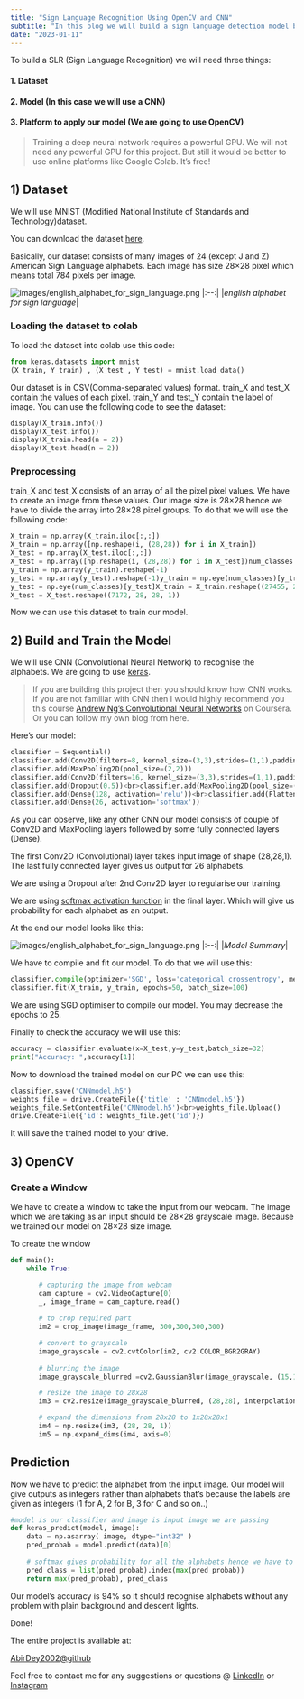 ```yaml
---
title: "Sign Language Recognition Using OpenCV and CNN"
subtitle: "In this blog we will build a sign language detection model based on convolutional neural networks."
date: "2023-01-11"
---
```


To build a SLR (Sign Language Recognition) we will need three things:

#### 1. Dataset
#### 2. Model (In this case we will use a CNN)
#### 3. Platform to apply our model (We are going to use OpenCV)

> Training a deep neural network requires a powerful GPU. We will not need any powerful GPU for this project. But still it would be better to use online platforms like Google Colab. It’s free!

## 1) Dataset

We will use MNIST (Modified National Institute of Standards and Technology)dataset.

You can download the dataset [here](https://www.kaggle.com/datasets/datamunge/sign-language-mnist).

Basically, our dataset consists of many images of 24 (except J and Z) American Sign Language alphabets. Each image has size 28×28 pixel which means total 784 pixels per image.

![images/english_alphabet_for_sign_language.png](https://i0.wp.com/cdn-images-1.medium.com/max/1600/0*Pt7Q8nQafU2mXC7K.png?resize=348%2C261&ssl=1) 
|:--:|
|*english alphabet for sign language*|  

### Loading the dataset to colab

To load the dataset into colab use this code:

```python
from keras.datasets import mnist
(X_train, Y_train) , (X_test , Y_test) = mnist.load_data()
```

Our dataset is in CSV(Comma-separated values) format. train_X and test_X contain the values of each pixel. train_Y and test_Y contain the label of image. You can use the following code to see the dataset:

```python
display(X_train.info())
display(X_test.info())
display(X_train.head(n = 2))
display(X_test.head(n = 2))
```

### Preprocessing

train_X and test_X consists of an array of all the pixel pixel values. We have to create an image from these values. Our image size is 28×28 hence we have to divide the array into 28×28 pixel groups. To do that we will use the following code:

```python
X_train = np.array(X_train.iloc[:,:])
X_train = np.array([np.reshape(i, (28,28)) for i in X_train])
X_test = np.array(X_test.iloc[:,:])
X_test = np.array([np.reshape(i, (28,28)) for i in X_test])num_classes = 26
y_train = np.array(y_train).reshape(-1)
y_test = np.array(y_test).reshape(-1)y_train = np.eye(num_classes)[y_train]
y_test = np.eye(num_classes)[y_test]X_train = X_train.reshape((27455, 28, 28, 1))
X_test = X_test.reshape((7172, 28, 28, 1))
```

Now we can use this dataset to train our model.

## 2) Build and Train the Model

We will use CNN (Convolutional Neural Network) to recognise the alphabets. We are going to use [keras](https://keras.io/).

> If you are building this project then you should know how CNN works. If you are not familiar with CNN then I would highly recommend you this course [Andrew Ng’s Convolutional Neural Networks](https://www.coursera.org/learn/convolutional-neural-networks) on Coursera. Or you can follow my own blog from here.

Here’s our model:

```py
classifier = Sequential()
classifier.add(Conv2D(filters=8, kernel_size=(3,3),strides=(1,1),padding='same',input_shape=(28,28,1),activation='relu', data_format='channels_last'))
classifier.add(MaxPooling2D(pool_size=(2,2)))
classifier.add(Conv2D(filters=16, kernel_size=(3,3),strides=(1,1),padding='same',activation='relu'))
classifier.add(Dropout(0.5))<br>classifier.add(MaxPooling2D(pool_size=(4,4)))
classifier.add(Dense(128, activation='relu'))<br>classifier.add(Flatten())
classifier.add(Dense(26, activation='softmax'))
```

As you can observe, like any other CNN our model consists of couple of Conv2D and MaxPooling layers followed by some fully connected layers (Dense).

The first Conv2D (Convolutional) layer takes input image of shape (28,28,1). The last fully connected layer gives us output for 26 alphabets.

We are using a Dropout after 2nd Conv2D layer to regularise our training.

We are using [softmax activation function](https://medium.com/data-science-bootcamp/understand-the-softmax-function-in-minutes-f3a59641e86d) in the final layer. Which will give us probability for each alphabet as an output.

At the end our model looks like this:

![images/english_alphabet_for_sign_language.png](https://i0.wp.com/cdn-images-1.medium.com/max/1600/1*kn8qKFGWIEK5sT3FJSl8xQ.png?resize=403%2C279&ssl=1) 
|:--:|
|*Model Summary*|  

We have to compile and fit our model. To do that we will use this:

```py
classifier.compile(optimizer='SGD', loss='categorical_crossentropy', metrics=['accuracy'])
classifier.fit(X_train, y_train, epochs=50, batch_size=100)
```

We are using SGD optimiser to compile our model. You may decrease the epochs to 25.

Finally to check the accuracy we will use this:

```py
accuracy = classifier.evaluate(x=X_test,y=y_test,batch_size=32)
print("Accuracy: ",accuracy[1])
```

Now to download the trained model on our PC we can use this:

```py
classifier.save('CNNmodel.h5')
weights_file = drive.CreateFile({'title' : 'CNNmodel.h5'})
weights_file.SetContentFile('CNNmodel.h5')<br>weights_file.Upload()
drive.CreateFile({'id': weights_file.get('id')})
```

It will save the trained model to your drive.

## 3) OpenCV

### Create a Window

We have to create a window to take the input from our webcam. The image which we are taking as an input should be 28×28 grayscale image. Because we trained our model on 28×28 size image.

To create the window

```py
def main():
    while True:  

       # capturing the image from webcam 
       cam_capture = cv2.VideoCapture(0)
       _, image_frame = cam_capture.read()
  
       # to crop required part
       im2 = crop_image(image_frame, 300,300,300,300)

       # convert to grayscale 
       image_grayscale = cv2.cvtColor(im2, cv2.COLOR_BGR2GRAY)
    
       # blurring the image 
       image_grayscale_blurred =cv2.GaussianBlur(image_grayscale, (15,15), 0)

       # resize the image to 28x28
       im3 = cv2.resize(image_grayscale_blurred, (28,28), interpolation = cv2.INTER_AREA)

       # expand the dimensions from 28x28 to 1x28x28x1
       im4 = np.resize(im3, (28, 28, 1))
       im5 = np.expand_dims(im4, axis=0)
```

## Prediction

Now we have to predict the alphabet from the input image. Our model will give outputs as integers rather than alphabets that’s because the labels are given as integers (1 for A, 2 for B, 3 for C and so on..)

```py
#model is our classifier and image is input image we are passing
def keras_predict(model, image):
    data = np.asarray( image, dtype="int32" )
    pred_probab = model.predict(data)[0]
    
    # softmax gives probability for all the alphabets hence we have to choose the maximum probability alphabet 
    pred_class = list(pred_probab).index(max(pred_probab))
    return max(pred_probab), pred_class
```

Our model’s accuracy is 94% so it should recognise alphabets without any problem with plain background and descent lights.

Done!

The entire project is available at:

[AbirDey2002@github](https://github.com/AbirDey2002/python-ml-projects/tree/main/Sign-Language-Recognition-Model)

Feel free to contact me for any suggestions or questions @ [LinkedIn](https://linkedin.com/in/abir-dey-42ab19235) or [Instagram](https://instagram.com/honestly.Abir) 